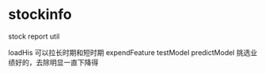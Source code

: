 # stockinfo
stock report util



loadHis   可以拉长时期和短时期
expendFeature
testModel
predictModel
挑选业绩好的，去除明显一直下降得
